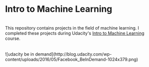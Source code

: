 # Intro to Machine Learning
<br/>
This repository contains projects in the field of machine learning. I completed these projects during Udacity's <a href="https://www.udacity.com/course/intro-to-machine-learning--ud120">Intro to Machine Learning</a> course.
<br/>
<br/>
<br/>
![udacity be in demand](http://blog.udacity.com/wp-content/uploads/2016/05/Facebook_BeInDemand-1024x379.png)
